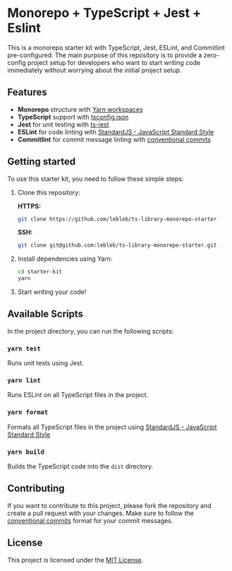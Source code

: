 # Monorepo + TypeScript + Jest + Eslint

This is a monorepo starter kit with TypeScript, Jest, ESLint, and Commitlint pre-configured. The main purpose of this repository is to provide a zero-config project setup for developers who want to start writing code immediately without worrying about the initial project setup.

## Features

- **Monorepo** structure with [Yarn workspaces](https://yarnpkg.com/features/workspaces)
- **TypeScript** support with [tsconfig.json](https://www.typescriptlang.org/docs/handbook/tsconfig-json.html)
- **Jest** for unit testing with [ts-jest](https://github.com/kulshekhar/ts-jest)
- **ESLint** for code linting with [StandardJS - JavaScript Standard Style](https://standardjs.com/)
- **Commitlint** for commit message linting with [conventional commits](https://www.conventionalcommits.org/en/v1.0.0/)

## Getting started

To use this starter kit, you need to follow these simple steps:

1. Clone this repository:

   **HTTPS:**
   ```sh
   git clone https://github.com/lebleb/ts-library-monorepo-starter
   ```
   **SSH:**
   ```sh
   git clone git@github.com:lebleb/ts-library-monorepo-starter.git
   ```

2. Install dependencies using Yarn:

   ```sh
   cd starter-kit
   yarn
   ```

3. Start writing your code!

## Available Scripts

In the project directory, you can run the following scripts:

### `yarn test`

Runs unit tests using Jest.

### `yarn lint`

Runs ESLint on all TypeScript files in the project.

### `yarn format`

Formats all TypeScript files in the project using [StandardJS - JavaScript Standard Style](https://standardjs.com/)

### `yarn build`

Builds the TypeScript code into the `dist` directory.

## Contributing

If you want to contribute to this project, please fork the repository and create a pull request with your changes. Make sure to follow the [conventional commits](https://www.conventionalcommits.org/en/v1.0.0/) format for your commit messages.

## License

This project is licensed under the [MIT License](LICENSE).
